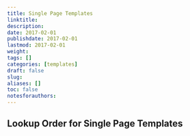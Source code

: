 ```yaml
---
title: Single Page Templates
linktitle:
description:
date: 2017-02-01
publishdate: 2017-02-01
lastmod: 2017-02-01
weight:
tags: []
categories: [templates]
draft: false
slug:
aliases: []
toc: false
notesforauthors:
---
```


## Lookup Order for Single Page Templates